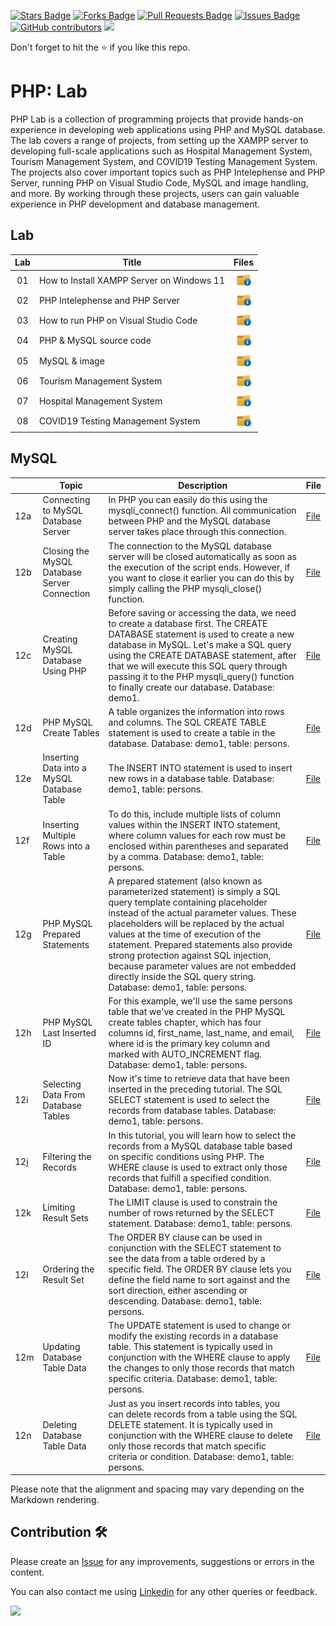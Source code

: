 <a href="https://github.com/drshahizan/learn-php/stargazers"><img src="https://img.shields.io/github/stars/drshahizan/learn-php" alt="Stars Badge"/></a>
<a href="https://github.com/drshahizan/learn-php/network/members"><img src="https://img.shields.io/github/forks/drshahizan/learn-php" alt="Forks Badge"/></a>
<a href="https://github.com/drshahizan/learn-php/pulls"><img src="https://img.shields.io/github/issues-pr/drshahizan/learn-php" alt="Pull Requests Badge"/></a>
<a href="https://github.com/drshahizan/learn-php/issues"><img src="https://img.shields.io/github/issues/drshahizan/learn-php" alt="Issues Badge"/></a>
<a href="https://github.com/drshahizan/learn-php/graphs/contributors"><img alt="GitHub contributors" src="https://img.shields.io/github/contributors/drshahizan/learn-php?color=2b9348"></a>
![](https://visitor-badge.glitch.me/badge?page_id=drshahizan/learn-php)

Don't forget to hit the :star: if you like this repo.

# PHP: Lab
PHP Lab is a collection of programming projects that provide hands-on experience in developing web applications using PHP and MySQL database. The lab covers a range of projects, from setting up the XAMPP server to developing full-scale applications such as Hospital Management System, Tourism Management System, and COVID19 Testing Management System. The projects also cover important topics such as PHP Intelephense and PHP Server, running PHP on Visual Studio Code, MySQL and image handling, and more. By working through these projects, users can gain valuable experience in PHP development and database management.

## Lab

| Lab | Title | Files |
| :-----: | ----- | :------: | 
| 01 | How to Install XAMPP Server on Windows 11 |<a href="../../lab/php/lab1" ><img src="../../images/folder_info.png" width="24px" height="24px" ></a> |
| 02 | PHP Intelephense and PHP Server |<a href="../../lab/php/lab2" ><img src="../../images/folder_info.png" width="24px" height="24px"></a>|
| 03 | How to run PHP on Visual Studio Code |<a href="../../lab/php/lab3" ><img src="../../images/folder_info.png" width="24px" height="24px" ></a> |
| 04 | PHP & MySQL source code |<a href="../../lab/php/lab4/phpweb.zip" ><img src="../../images/folder_info.png" width="24px" height="24px" ></a> |
| 05 | MySQL & image |<a href="../../lab/php/lab5/crudimage.zip" ><img src="../../images/folder_info.png" width="24px" height="24px" ></a> |
| 06 | Tourism Management System |<a href="../../lab/php/lab6" ><img src="../../images/folder_info.png" width="24px" height="24px" ></a> |
| 07 | Hospital Management System |<a href="../../lab/php/lab7" ><img src="../../images/folder_info.png" width="24px" height="24px" ></a> |
| 08 | COVID19 Testing Management System |<a href="../../lab/php/lab8" ><img src="../../images/folder_info.png" width="24px" height="24px" ></a> |

## MySQL
|   | Topic                                   | Description                                                                                                                           | File                                            |
|---|-----------------------------------------|---------------------------------------------------------------------------------------------------------------------------------------|-------------------------------------------------|
|12a| Connecting to MySQL Database Server      | In PHP you can easily do this using the mysqli_connect() function. All communication between PHP and the MySQL database server takes place through this connection.                                 | [File](http://localhost/msoWP/DBmysql/lesson/1connect-to-mysql-database-server.php)                       |
|12b| Closing the MySQL Database Server Connection | The connection to the MySQL database server will be closed automatically as soon as the execution of the script ends. However, if you want to close it earlier you can do this by simply calling the PHP mysqli_close() function.                                 | [File](http://localhost/msoWP/DBmysql/lesson/1connect-to-mysql-database-server.php)                       |
|12c| Creating MySQL Database Using PHP        | Before saving or accessing the data, we need to create a database first. The CREATE DATABASE statement is used to create a new database in MySQL. Let's make a SQL query using the CREATE DATABASE statement, after that we will execute this SQL query through passing it to the PHP mysqli_query() function to finally create our database. Database: demo1.    | [File](http://localhost/msoWP/DBmysql/lesson/3create-mysql-database.php)                                   |
|12d| PHP MySQL Create Tables                  | A table organizes the information into rows and columns. The SQL CREATE TABLE statement is used to create a table in the database. Database: demo1, table: persons.                               | [File](http://localhost/msoWP/DBmysql/lesson/4create-mysql-table.php)                                     |
|12e| Inserting Data into a MySQL Database Table | The INSERT INTO statement is used to insert new rows in a database table. Database: demo1, table: persons.                                  | [File](http://localhost/msoWP/DBmysql/lesson/5insert-records-into-mysql-database-table.php)               |
|12f| Inserting Multiple Rows into a Table      | To do this, include multiple lists of column values within the INSERT INTO statement, where column values for each row must be enclosed within parentheses and separated by a comma. Database: demo1, table: persons.                                 | [File](http://localhost/msoWP/DBmysql/lesson/6insert-multiple-rows-into-table-in-mysql.php)               |
|12g| PHP MySQL Prepared Statements            | A prepared statement (also known as parameterized statement) is simply a SQL query template containing placeholder instead of the actual parameter values. These placeholders will be replaced by the actual values at the time of execution of the statement. Prepared statements also provide strong protection against SQL injection, because parameter values are not embedded directly inside the SQL query string. Database: demo1, table: persons. | [File](http://localhost/msoWP/DBmysql/lesson/7prepared-statement.php)                                    |
|12h| PHP MySQL Last Inserted ID               | For this example, we'll use the same persons table that we've created in the PHP MySQL create tables chapter, which has four columns id, first_name, last_name, and email, where id is the primary key column and marked with AUTO_INCREMENT flag. Database: demo1, table: persons.                                    | [File](http://localhost/msoWP/DBmysql/lesson/8get-last-inserted-id-from-mysql-database-table.php)          |
|12i| Selecting Data From Database Tables       | Now it's time to retrieve data that have been inserted in the preceding tutorial. The SQL SELECT statement is used to select the records from database tables. Database: demo1, table: persons.                                  | [File](http://localhost/msoWP/DBmysql/lesson/9mysql-select-query.php)                                     |
|12j| Filtering the Records                    | In this tutorial, you will learn how to select the records from a MySQL database table based on specific conditions using PHP. The WHERE clause is used to extract only those records that fulfill a specified condition. Database: demo1, table: persons.                                | [File](http://localhost/msoWP/DBmysql/lesson/10mysql-where-clause.php)                                    |
|12k| Limiting Result Sets                      | The LIMIT clause is used to constrain the number of rows returned by the SELECT statement. Database: demo1, table: persons.                                                                                 | [File](http://localhost/msoWP/DBmysql/lesson/11mysql-limit-clause.php)                                    |
|12l| Ordering the Result Set                   | The ORDER BY clause can be used in conjunction with the SELECT statement to see the data from a table ordered by a specific field. The ORDER BY clause lets you define the field name to sort against and the sort direction, either ascending or descending. Database: demo1, table: persons.               | [File](http://localhost/msoWP/DBmysql/lesson/12mysql-order-by-clause.php)                                 |
|12m| Updating Database Table Data              | The UPDATE statement is used to change or modify the existing records in a database table. This statement is typically used in conjunction with the WHERE clause to apply the changes to only those records that match specific criteria. Database: demo1, table: persons.                       | [File](http://localhost/msoWP/DBmysql/lesson/13mysql-update-query.php)                                    |
|12n| Deleting Database Table Data              | Just as you insert records into tables, you can delete records from a table using the SQL DELETE statement. It is typically used in conjunction with the WHERE clause to delete only those records that match specific criteria or condition. Database: demo1, table: persons.                       | [File](http://localhost/msoWP/DBmysql/lesson/14mysql-delete-query.php)                                    |

Please note that the alignment and spacing may vary depending on the Markdown rendering.

## Contribution 🛠️
Please create an [Issue](https://github.com/drshahizan/learn-php/issues) for any improvements, suggestions or errors in the content.

You can also contact me using [Linkedin](https://www.linkedin.com/in/drshahizan/) for any other queries or feedback.

![](https://visitor-badge.glitch.me/badge?page_id=drshahizan)
